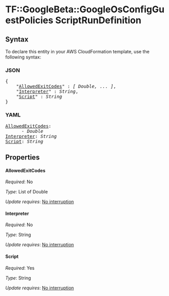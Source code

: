 # TF::GoogleBeta::GoogleOsConfigGuestPolicies ScriptRunDefinition

## Syntax

To declare this entity in your AWS CloudFormation template, use the following syntax:

### JSON

<pre>
{
    "<a href="#allowedexitcodes" title="AllowedExitCodes">AllowedExitCodes</a>" : <i>[ Double, ... ]</i>,
    "<a href="#interpreter" title="Interpreter">Interpreter</a>" : <i>String</i>,
    "<a href="#script" title="Script">Script</a>" : <i>String</i>
}
</pre>

### YAML

<pre>
<a href="#allowedexitcodes" title="AllowedExitCodes">AllowedExitCodes</a>: <i>
      - Double</i>
<a href="#interpreter" title="Interpreter">Interpreter</a>: <i>String</i>
<a href="#script" title="Script">Script</a>: <i>String</i>
</pre>

## Properties

#### AllowedExitCodes

_Required_: No

_Type_: List of Double

_Update requires_: [No interruption](https://docs.aws.amazon.com/AWSCloudFormation/latest/UserGuide/using-cfn-updating-stacks-update-behaviors.html#update-no-interrupt)

#### Interpreter

_Required_: No

_Type_: String

_Update requires_: [No interruption](https://docs.aws.amazon.com/AWSCloudFormation/latest/UserGuide/using-cfn-updating-stacks-update-behaviors.html#update-no-interrupt)

#### Script

_Required_: Yes

_Type_: String

_Update requires_: [No interruption](https://docs.aws.amazon.com/AWSCloudFormation/latest/UserGuide/using-cfn-updating-stacks-update-behaviors.html#update-no-interrupt)

